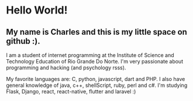<h1>Hello World!</h1>
<h2>My name is Charles and this is my little space on github :).</h2>

<p>I am a student of internet programming at the Institute of Science and Technology Education of Rio Grande Do Norte.
I'm very passionate about programming and hacking (and psychology rsss).</p>

<p>My favorite languages are: C, python, javascript, dart and PHP.
I also have general knowledge of java, c++, shellScript, ruby, perl and c#.
I'm studying Flask, Django, react, react-native, flutter and laravel :)</p>
